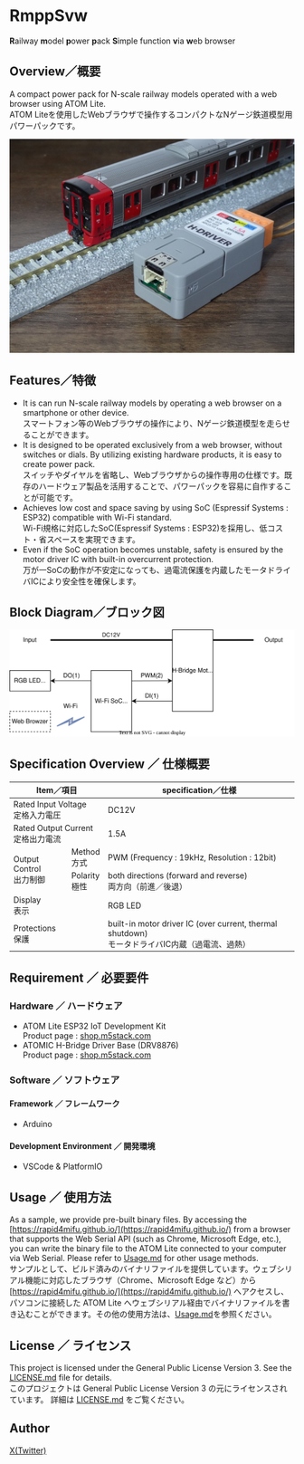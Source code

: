 # RmppSvw 
 **R**ailway **m**odel **p**ower **p**ack **S**imple function **v**ia **w**eb browser
## Overview／概要
A compact power pack for N-scale railway models operated with a web browser using ATOM Lite.<br/>
ATOM Liteを使用したWebブラウザで操作するコンパクトなNゲージ鉄道模型用パワーパックです。

![ATOM Liteを使用した鉄道模型用パワーパック](img/DSC02939.jpg)

## Features／特徴
- It is can run N-scale railway models by operating a web browser on a smartphone or other device.<br/>
  スマートフォン等のWebブラウザの操作により、Nゲージ鉄道模型を走らせることができます。
- It is designed to be operated exclusively from a web browser, without switches or dials. By utilizing existing hardware products, it is easy to create power pack.<br/>
  スイッチやダイヤルを省略し、Webブラウザからの操作専用の仕様です。既存のハードウェア製品を活用することで、パワーパックを容易に自作することが可能です。
- Achieves low cost and space saving by using SoC (Espressif Systems : ESP32) compatible with Wi-Fi standard.<br/>
  Wi-Fi規格に対応したSoC(Espressif Systems : ESP32)を採用し、低コスト・省スペースを実現できます。
- Even if the SoC operation becomes unstable, safety is ensured by the motor driver IC with built-in overcurrent protection.<br/>
  万が一SoCの動作が不安定になっても、過電流保護を内蔵したモータドライバICにより安全性を確保します。

## Block Diagram／ブロック図
![](img/BlockDiagram_RmppSvw.svg)

## Specification Overview ／ 仕様概要
<table>
	<thead>
		<tr>
		<th colspan="2">Item／項目</th>
		<th>specification／仕様</th>
		</tr>
	</thead>
	<tbody>
		<tr>
		<td colspan="2">Rated Input Voltage<br/>定格入力電圧</td>
		<td>DC12V</td>
		</tr>
		<tr>
		<td colspan="2">Rated Output Current<br/>定格出力電流</td>
		<td>1.5A</td>
		</tr>
		<tr>
		<td rowspan="2">Output Control<br/>出力制御</td>
		<td>Method<br/>方式</td>
		<td>PWM (Frequency : 19kHz, Resolution : 12bit)</td>
		</tr>
		<tr>
		<td>Polarity<br/>極性</td>
		<td>both directions (forward and reverse)<br/>両方向（前進／後退）
		</tr>
		<tr>
		<td colspan="2">Display<br/>表示</td>
		<td>RGB LED</td>
		</tr>
		<tr>
		<td colspan="2">Protections<br/>保護</td>
		<td>built-in motor driver IC (over current, thermal shutdown)<br/>モータドライバIC内蔵（過電流、過熱）</td>
		</tr>
	</tbody>
</table>

## Requirement ／ 必要要件
### Hardware ／ ハードウェア
- ATOM Lite ESP32 IoT Development Kit<br/>
 Product page : [shop.m5stack.com](https://shop.m5stack.com/products/atom-lite-esp32-development-kit)
- ATOMIC H-Bridge Driver Base (DRV8876)<br/>
 Product page : [shop.m5stack.com](https://shop.m5stack.com/products/atomic-h-bridge-driver-base-drv8876)

### Software ／ ソフトウェア
#### Framework ／ フレームワーク
- Arduino
#### Development Environment ／ 開発環境
- VSCode & PlatformIO

## Usage ／ 使用方法
 As a sample, we provide pre-built binary files. By accessing the [https://rapid4mifu.github.io/](https://rapid4mifu.github.io/) from a browser that supports the Web Serial API (such as Chrome, Microsoft Edge, etc.), you can write the binary file to the ATOM Lite connected to your computer via Web Serial. Please refer to [Usage.md](USAGE_en.md) for other usage methods.<br/>
 サンプルとして、ビルド済みのバイナリファイルを提供しています。ウェブシリアル機能に対応したブラウザ（Chrome、Microsoft Edge など）から [https://rapid4mifu.github.io/](https://rapid4mifu.github.io/) へアクセスし、パソコンに接続した ATOM Lite へウェブシリアル経由でバイナリファイルを書き込むことができます。その他の使用方法は、[Usage.md](USAGE_jp.md)を参照ください。

## License ／ ライセンス
This project is licensed under the General Public License Version 3. See the [LICENSE.md](LICENSE) file for details.<br/>
このプロジェクトは General Public License Version 3 の元にライセンスされています。 詳細は [LICENSE.md](LICENSE) をご覧ください。

## Author
[X(Twitter)](https://x.com/rapid_mifu)

